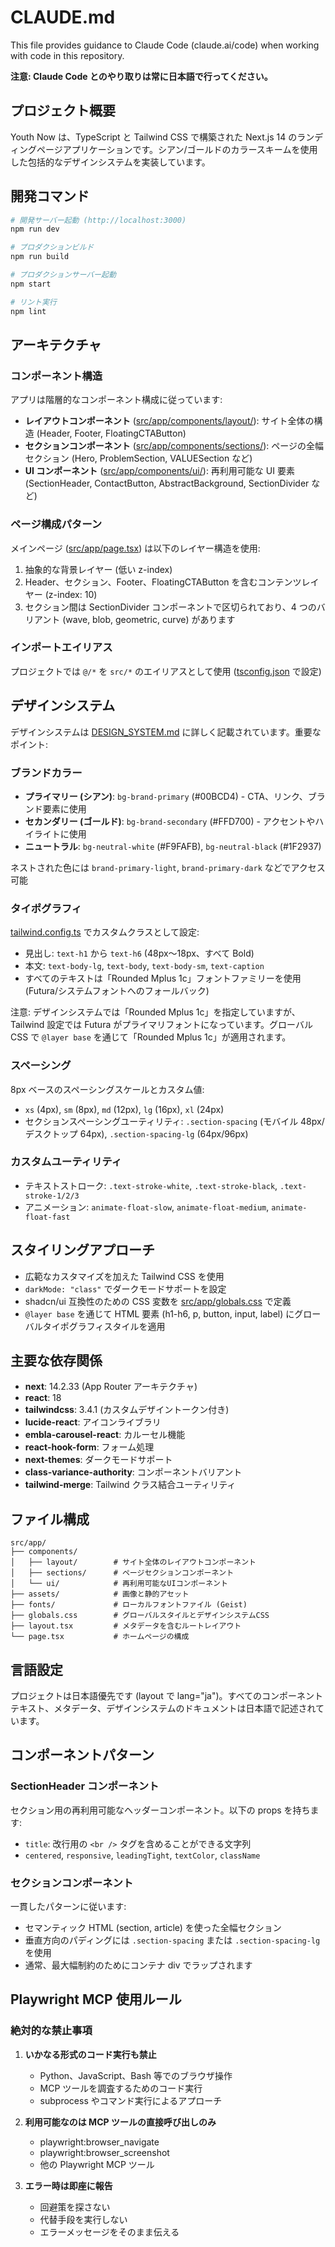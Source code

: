 # CLAUDE.md

This file provides guidance to Claude Code (claude.ai/code) when working with code in this repository.

**注意: Claude Code とのやり取りは常に日本語で行ってください。**

## プロジェクト概要

Youth Now は、TypeScript と Tailwind CSS で構築された Next.js 14 のランディングページアプリケーションです。シアン/ゴールドのカラースキームを使用した包括的なデザインシステムを実装しています。

## 開発コマンド

```bash
# 開発サーバー起動 (http://localhost:3000)
npm run dev

# プロダクションビルド
npm run build

# プロダクションサーバー起動
npm start

# リント実行
npm lint
```

## アーキテクチャ

### コンポーネント構造

アプリは階層的なコンポーネント構成に従っています:

- **レイアウトコンポーネント** ([src/app/components/layout/](src/app/components/layout/)): サイト全体の構造 (Header, Footer, FloatingCTAButton)
- **セクションコンポーネント** ([src/app/components/sections/](src/app/components/sections/)): ページの全幅セクション (Hero, ProblemSection, VALUESection など)
- **UI コンポーネント** ([src/app/components/ui/](src/app/components/ui/)): 再利用可能な UI 要素 (SectionHeader, ContactButton, AbstractBackground, SectionDivider など)

### ページ構成パターン

メインページ ([src/app/page.tsx](src/app/page.tsx)) は以下のレイヤー構造を使用:

1. 抽象的な背景レイヤー (低い z-index)
2. Header、セクション、Footer、FloatingCTAButton を含むコンテンツレイヤー (z-index: 10)
3. セクション間は SectionDivider コンポーネントで区切られており、4 つのバリアント (wave, blob, geometric, curve) があります

### インポートエイリアス

プロジェクトでは `@/*` を `src/*` のエイリアスとして使用 ([tsconfig.json](tsconfig.json) で設定)

## デザインシステム

デザインシステムは [DESIGN_SYSTEM.md](DESIGN_SYSTEM.md) に詳しく記載されています。重要なポイント:

### ブランドカラー

- **プライマリー (シアン)**: `bg-brand-primary` (#00BCD4) - CTA、リンク、ブランド要素に使用
- **セカンダリー (ゴールド)**: `bg-brand-secondary` (#FFD700) - アクセントやハイライトに使用
- **ニュートラル**: `bg-neutral-white` (#F9FAFB), `bg-neutral-black` (#1F2937)

ネストされた色には `brand-primary-light`, `brand-primary-dark` などでアクセス可能

### タイポグラフィ

[tailwind.config.ts](tailwind.config.ts) でカスタムクラスとして設定:

- 見出し: `text-h1` から `text-h6` (48px〜18px、すべて Bold)
- 本文: `text-body-lg`, `text-body`, `text-body-sm`, `text-caption`
- すべてのテキストは「Rounded Mplus 1c」フォントファミリーを使用 (Futura/システムフォントへのフォールバック)

注意: デザインシステムでは「Rounded Mplus 1c」を指定していますが、Tailwind 設定では Futura がプライマリフォントになっています。グローバル CSS で `@layer base` を通じて「Rounded Mplus 1c」が適用されます。

### スペーシング

8px ベースのスペーシングスケールとカスタム値:

- `xs` (4px), `sm` (8px), `md` (12px), `lg` (16px), `xl` (24px)
- セクションスペーシングユーティリティ: `.section-spacing` (モバイル 48px/デスクトップ 64px), `.section-spacing-lg` (64px/96px)

### カスタムユーティリティ

- テキストストローク: `.text-stroke-white`, `.text-stroke-black`, `.text-stroke-1/2/3`
- アニメーション: `animate-float-slow`, `animate-float-medium`, `animate-float-fast`

## スタイリングアプローチ

- 広範なカスタマイズを加えた Tailwind CSS を使用
- `darkMode: "class"` でダークモードサポートを設定
- shadcn/ui 互換性のための CSS 変数を [src/app/globals.css](src/app/globals.css) で定義
- `@layer base` を通じて HTML 要素 (h1-h6, p, button, input, label) にグローバルタイポグラフィスタイルを適用

## 主要な依存関係

- **next**: 14.2.33 (App Router アーキテクチャ)
- **react**: 18
- **tailwindcss**: 3.4.1 (カスタムデザイントークン付き)
- **lucide-react**: アイコンライブラリ
- **embla-carousel-react**: カルーセル機能
- **react-hook-form**: フォーム処理
- **next-themes**: ダークモードサポート
- **class-variance-authority**: コンポーネントバリアント
- **tailwind-merge**: Tailwind クラス結合ユーティリティ

## ファイル構成

```
src/app/
├── components/
│   ├── layout/        # サイト全体のレイアウトコンポーネント
│   ├── sections/      # ページセクションコンポーネント
│   └── ui/            # 再利用可能なUIコンポーネント
├── assets/            # 画像と静的アセット
├── fonts/             # ローカルフォントファイル (Geist)
├── globals.css        # グローバルスタイルとデザインシステムCSS
├── layout.tsx         # メタデータを含むルートレイアウト
└── page.tsx           # ホームページの構成
```

## 言語設定

プロジェクトは日本語優先です (layout で lang="ja")。すべてのコンポーネントテキスト、メタデータ、デザインシステムのドキュメントは日本語で記述されています。

## コンポーネントパターン

### SectionHeader コンポーネント

セクション用の再利用可能なヘッダーコンポーネント。以下の props を持ちます:

- `title`: 改行用の `<br />` タグを含めることができる文字列
- `centered`, `responsive`, `leadingTight`, `textColor`, `className`

### セクションコンポーネント

一貫したパターンに従います:

- セマンティック HTML (section, article) を使った全幅セクション
- 垂直方向のパディングには `.section-spacing` または `.section-spacing-lg` を使用
- 通常、最大幅制約のためにコンテナ div でラップされます

## Playwright MCP 使用ルール

### 絶対的な禁止事項

1. **いかなる形式のコード実行も禁止**

   - Python、JavaScript、Bash 等でのブラウザ操作
   - MCP ツールを調査するためのコード実行
   - subprocess やコマンド実行によるアプローチ

2. **利用可能なのは MCP ツールの直接呼び出しのみ**

   - playwright:browser_navigate
   - playwright:browser_screenshot
   - 他の Playwright MCP ツール

3. **エラー時は即座に報告**
   - 回避策を探さない
   - 代替手段を実行しない
   - エラーメッセージをそのまま伝える

